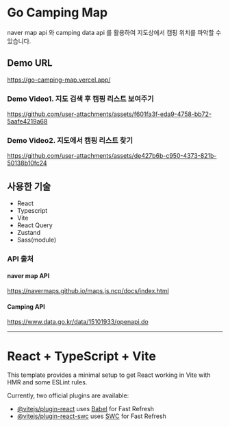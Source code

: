 # Go Camping Map
naver map api 와 camping data api 를 활용하여 지도상에서 캠핑 위치를 파악할 수 있습니다.

## Demo URL
https://go-camping-map.vercel.app/


### Demo Video1. 지도 검색 후 캠핑 리스트 보여주기
https://github.com/user-attachments/assets/f601fa3f-eda9-4758-bb72-5aafe4219a68



### Demo Video2. 지도에서 캠핑 리스트 찾기
https://github.com/user-attachments/assets/de427b6b-c950-4373-821b-50138b10fc24



## 사용한 기술
- React
- Typescript
- Vite
- React Query
- Zustand
- Sass(module)

### API 출처
#### naver map API
https://navermaps.github.io/maps.js.ncp/docs/index.html

#### Camping API
https://www.data.go.kr/data/15101933/openapi.do


----------------------------------------------

# React + TypeScript + Vite

This template provides a minimal setup to get React working in Vite with HMR and some ESLint rules.

Currently, two official plugins are available:

- [@vitejs/plugin-react](https://github.com/vitejs/vite-plugin-react/blob/main/packages/plugin-react/README.md) uses [Babel](https://babeljs.io/) for Fast Refresh
- [@vitejs/plugin-react-swc](https://github.com/vitejs/vite-plugin-react-swc) uses [SWC](https://swc.rs/) for Fast Refresh
